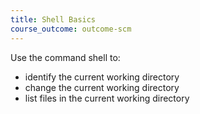 ```yaml
---
title: Shell Basics
course_outcome: outcome-scm
---
```

Use the command shell to:

- identify the current working directory
- change the current working directory
- list files in the current working directory
